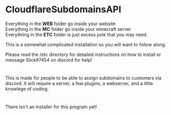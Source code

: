 # CloudflareSubdomainsAPI


Everything in the **WEB** folder go inside your website<br>
Everything in the **MC** folder go inside your minecraft server<br>
Everythiing in the **ETC** folder is just excess junk that you may need.

This is a somewhat complicated installation so you will want to follow along.

Please read the /etc directory for detailed instructions on how to install or message Slick#7454 on discord for help!
#

This is made for people to be able to assign subdomains to customers via discord. It will require a server, a few plugins, a webserver, and a little knowlege of coding.
 
 #
 
 There isn't an installer for this program yet!
